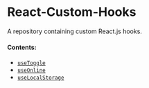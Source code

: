 # React-Custom-Hooks
A repository containing custom React.js hooks.



#### Contents:

- [`useToggle`](https://codesandbox.io/s/bold-kirch-sji4m)
- [`useOnline`](https://codesandbox.io/s/blazing-cdn-5w0e3)
- [`useLocalStorage`](https://codesandbox.io/s/xenodochial-chatelet-ww02b)
